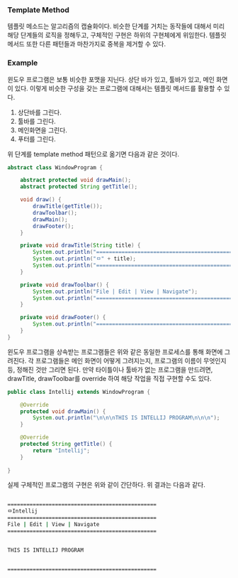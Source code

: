 ### Template Method
템플릿 메소드는 알고리즘의 캡슐화이다. 
비슷한 단계를 거치는 동작들에 대해서 미리 해당 단계들의 로직을 정해두고, 구체적인 구현은 하위의 구현체에게 위임한다.
템플릿 메서드 또한 다른 패턴들과 마찬가지로 중복을 제거할 수 있다.
 
 ### Example
 윈도우 프로그램은 보통 비슷한 포맷을 지닌다.
 상단 바가 있고, 툴바가 있고, 메인 화면이 있다.
 이렇게 비슷한 구성을 갖는 프로그램에 대해서는 템플릿 메서드를 활용할 수 있다.

1. 상단바를 그린다.
2. 툴바를 그린다.
3. 메인화면을 그린다.
4. 푸터를 그린다. <br>

위 단계를 template method 패턴으로 옮기면 다음과 같은 것이다.
```java
abstract class WindowProgram {

    abstract protected void drawMain();
    abstract protected String getTitle();

    void draw() {
        drawTitle(getTitle());
        drawToolbar();
        drawMain();
        drawFooter();
    }

    private void drawTitle(String title) {
        System.out.println("===============================================");
        System.out.println("ㅁ" + title);
        System.out.println("===============================================");
    }

    private void drawToolbar() {
        System.out.println("File | Edit | View | Navigate");
        System.out.println("===============================================");
    }

    private void drawFooter() {
        System.out.println("===============================================");
    }
}
```
윈도우 프로그램을 상속받는 프로그램들은 위와 같은 동일한 프로세스를 통해 화면에 그려진다.
각 프로그램들은 메인 화면이 어떻게 그려지는지, 프로그램의 이름이 무엇인지 등, 정해진 것만 그리면 된다.
만약 타이틀이나 툴바가 없는 프로그램을 만드려면, drawTitle, drawToolbar를 override 하여 해당 작업을 직접 구현할 수도 있다.
```java
public class Intellij extends WindowProgram {

    @Override
    protected void drawMain() {
        System.out.println("\n\n\nTHIS IS INTELLIJ PROGRAM\n\n\n");
    }

    @Override
    protected String getTitle() {
        return "Intellij";
    }
    
}
```
실제 구체적인 프로그램의 구현은 위와 같이 간단하다. 위 결과는 다음과 같다.
```bash

===============================================
ㅁIntellij
===============================================
File | Edit | View | Navigate
===============================================


THIS IS INTELLIJ PROGRAM


===============================================
```